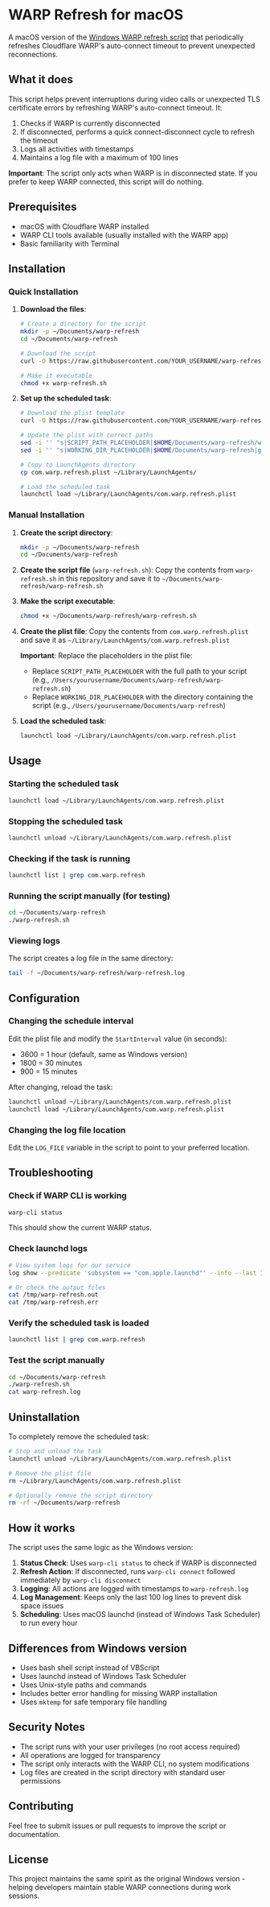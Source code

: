 # WARP Refresh for macOS

A macOS version of the [Windows WARP refresh script](https://github.com/dsaidgovsg/warp-refresh) that periodically refreshes Cloudflare WARP's auto-connect timeout to prevent unexpected reconnections.

## What it does

This script helps prevent interruptions during video calls or unexpected TLS certificate errors by refreshing WARP's auto-connect timeout. It:

1. Checks if WARP is currently disconnected
2. If disconnected, performs a quick connect-disconnect cycle to refresh the timeout
3. Logs all activities with timestamps
4. Maintains a log file with a maximum of 100 lines

**Important**: The script only acts when WARP is in disconnected state. If you prefer to keep WARP connected, this script will do nothing.

## Prerequisites

- macOS with Cloudflare WARP installed
- WARP CLI tools available (usually installed with the WARP app)
- Basic familiarity with Terminal

## Installation

### Quick Installation

1. **Download the files**:
   ```bash
   # Create a directory for the script
   mkdir -p ~/Documents/warp-refresh
   cd ~/Documents/warp-refresh
   
   # Download the script
   curl -O https://raw.githubusercontent.com/YOUR_USERNAME/warp-refresh-mac/main/warp-refresh.sh
   
   # Make it executable
   chmod +x warp-refresh.sh
   ```

2. **Set up the scheduled task**:
   ```bash
   # Download the plist template
   curl -O https://raw.githubusercontent.com/YOUR_USERNAME/warp-refresh-mac/main/com.warp.refresh.plist
   
   # Update the plist with correct paths
   sed -i '' "s|SCRIPT_PATH_PLACEHOLDER|$HOME/Documents/warp-refresh/warp-refresh.sh|g" com.warp.refresh.plist
   sed -i '' "s|WORKING_DIR_PLACEHOLDER|$HOME/Documents/warp-refresh|g" com.warp.refresh.plist
   
   # Copy to LaunchAgents directory
   cp com.warp.refresh.plist ~/Library/LaunchAgents/
   
   # Load the scheduled task
   launchctl load ~/Library/LaunchAgents/com.warp.refresh.plist
   ```

### Manual Installation

1. **Create the script directory**:
   ```bash
   mkdir -p ~/Documents/warp-refresh
   cd ~/Documents/warp-refresh
   ```

2. **Create the script file** (`warp-refresh.sh`):
   Copy the contents from `warp-refresh.sh` in this repository and save it to `~/Documents/warp-refresh/warp-refresh.sh`

3. **Make the script executable**:
   ```bash
   chmod +x ~/Documents/warp-refresh/warp-refresh.sh
   ```

4. **Create the plist file**:
   Copy the contents from `com.warp.refresh.plist` and save it as `~/Library/LaunchAgents/com.warp.refresh.plist`
   
   **Important**: Replace the placeholders in the plist file:
   - Replace `SCRIPT_PATH_PLACEHOLDER` with the full path to your script (e.g., `/Users/yourusername/Documents/warp-refresh/warp-refresh.sh`)
   - Replace `WORKING_DIR_PLACEHOLDER` with the directory containing the script (e.g., `/Users/yourusername/Documents/warp-refresh`)

5. **Load the scheduled task**:
   ```bash
   launchctl load ~/Library/LaunchAgents/com.warp.refresh.plist
   ```

## Usage

### Starting the scheduled task
```bash
launchctl load ~/Library/LaunchAgents/com.warp.refresh.plist
```

### Stopping the scheduled task
```bash
launchctl unload ~/Library/LaunchAgents/com.warp.refresh.plist
```

### Checking if the task is running
```bash
launchctl list | grep com.warp.refresh
```

### Running the script manually (for testing)
```bash
cd ~/Documents/warp-refresh
./warp-refresh.sh
```

### Viewing logs
The script creates a log file in the same directory:
```bash
tail -f ~/Documents/warp-refresh/warp-refresh.log
```

## Configuration

### Changing the schedule interval
Edit the plist file and modify the `StartInterval` value (in seconds):
- 3600 = 1 hour (default, same as Windows version)
- 1800 = 30 minutes
- 900 = 15 minutes

After changing, reload the task:
```bash
launchctl unload ~/Library/LaunchAgents/com.warp.refresh.plist
launchctl load ~/Library/LaunchAgents/com.warp.refresh.plist
```

### Changing the log file location
Edit the `LOG_FILE` variable in the script to point to your preferred location.

## Troubleshooting

### Check if WARP CLI is working
```bash
warp-cli status
```
This should show the current WARP status.

### Check launchd logs
```bash
# View system logs for our service
log show --predicate 'subsystem == "com.apple.launchd"' --info --last 1h | grep warp.refresh

# Or check the output files
cat /tmp/warp-refresh.out
cat /tmp/warp-refresh.err
```

### Verify the scheduled task is loaded
```bash
launchctl list | grep com.warp.refresh
```

### Test the script manually
```bash
cd ~/Documents/warp-refresh
./warp-refresh.sh
cat warp-refresh.log
```

## Uninstallation

To completely remove the scheduled task:

```bash
# Stop and unload the task
launchctl unload ~/Library/LaunchAgents/com.warp.refresh.plist

# Remove the plist file
rm ~/Library/LaunchAgents/com.warp.refresh.plist

# Optionally remove the script directory
rm -rf ~/Documents/warp-refresh
```

## How it works

The script uses the same logic as the Windows version:

1. **Status Check**: Uses `warp-cli status` to check if WARP is disconnected
2. **Refresh Action**: If disconnected, runs `warp-cli connect` followed immediately by `warp-cli disconnect`
3. **Logging**: All actions are logged with timestamps to `warp-refresh.log`
4. **Log Management**: Keeps only the last 100 log lines to prevent disk space issues
5. **Scheduling**: Uses macOS launchd (instead of Windows Task Scheduler) to run every hour

## Differences from Windows version

- Uses bash shell script instead of VBScript
- Uses launchd instead of Windows Task Scheduler
- Uses Unix-style paths and commands
- Includes better error handling for missing WARP installation
- Uses `mktemp` for safe temporary file handling

## Security Notes

- The script runs with your user privileges (no root access required)
- All operations are logged for transparency
- The script only interacts with the WARP CLI, no system modifications
- Log files are created in the script directory with standard user permissions

## Contributing

Feel free to submit issues or pull requests to improve the script or documentation.

## License

This project maintains the same spirit as the original Windows version - helping developers maintain stable WARP connections during work sessions.
